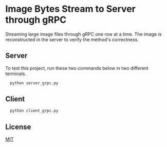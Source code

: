 
# Image Bytes Stream to Server through gRPC

Streaming large image files through gRPC one row at a time. The image is reconstructed in the server to verify the method's correctness.




## Server

To test this project, run these two commands below in two different terminals.

```bash
  python server_grpc.py
```

## Client
```bash
  python client_grpc.py
```


  
## License

[MIT](https://choosealicense.com/licenses/mit/)

  
